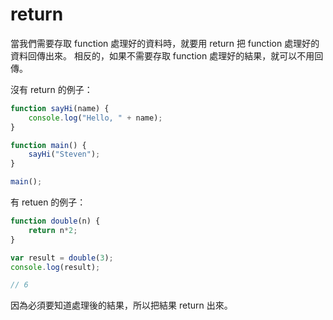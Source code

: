 # return
當我們需要存取 function 處理好的資料時，就要用 return 把 function 處理好的資料回傳出來。
相反的，如果不需要存取  function  處理好的結果，就可以不用回傳。

沒有 return 的例子：
```js
function sayHi(name) {
	console.log("Hello, " + name);
}

function main() {
	sayHi("Steven");
}

main();
```

有 retuen 的例子：
```js
function double(n) {
	return n*2;
}

var result = double(3);
console.log(result);

// 6
```
因為必須要知道處理後的結果，所以把結果 return 出來。